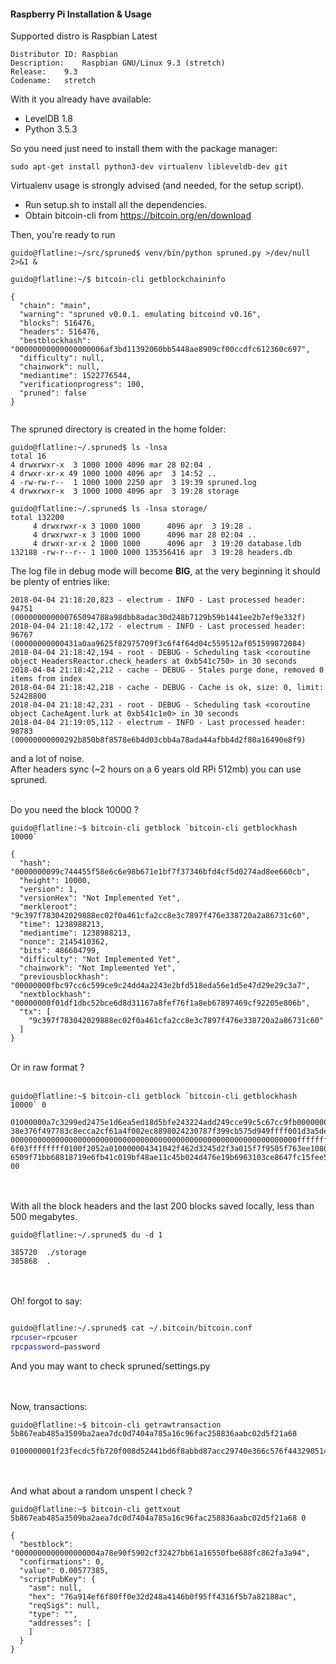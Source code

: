 #### Raspberry Pi Installation & Usage

Supported distro is Raspbian Latest

```
Distributor ID:	Raspbian
Description:	Raspbian GNU/Linux 9.3 (stretch)
Release:	9.3
Codename:	stretch
```

With it you already have available:

- LevelDB 1.8
- Python 3.5.3

So you need just need to install them with the package manager:

```
sudo apt-get install python3-dev virtualenv libleveldb-dev git
```

Virtualenv usage is strongly advised (and needed, for the setup script).

- Run setup.sh to install all the dependencies.
- Obtain bitcoin-cli from https://bitcoin.org/en/download

Then, you're ready to run

```
guido@flatline:~/src/spruned$ venv/bin/python spruned.py >/dev/null 2>&1 &

guido@flatline:~/$ bitcoin-cli getblockchaininfo

{
  "chain": "main",
  "warning": "spruned v0.0.1. emulating bitcoind v0.16",
  "blocks": 516476,
  "headers": 516476,
  "bestblockhash": "00000000000000000006af3bd11392060bb5448ae8909cf00ccdfc612360c697",
  "difficulty": null,
  "chainwork": null,
  "mediantime": 1522776544,
  "verificationprogress": 100,
  "pruned": false
}
 
```

The spruned directory is created in the home folder:

```
guido@flatline:~/.spruned$ ls -lnsa
total 16
4 drwxrwxr-x  3 1000 1000 4096 mar 28 02:04 .
4 drwxr-xr-x 49 1000 1000 4096 apr  3 14:52 ..
4 -rw-rw-r--  1 1000 1000 2250 apr  3 19:39 spruned.log
4 drwxrwxr-x  3 1000 1000 4096 apr  3 19:28 storage

guido@flatline:~/.spruned$ ls -lnsa storage/
total 132200
     4 drwxrwxr-x 3 1000 1000      4096 apr  3 19:28 .
     4 drwxrwxr-x 3 1000 1000      4096 mar 28 02:04 ..
     4 drwxr-xr-x 2 1000 1000      4096 apr  3 19:20 database.ldb
132188 -rw-r--r-- 1 1000 1000 135356416 apr  3 19:28 headers.db

```
The log file in debug mode will become **BIG**, at the very beginning it should be plenty of entries like:

```
2018-04-04 21:18:20,823 - electrum - INFO - Last processed header: 94751 (000000000000765094788a98dbb8adac30d248b7129b59b1441ee2b7ef9e332f)
2018-04-04 21:18:42,172 - electrum - INFO - Last processed header: 96767 (00000000000431a0aa9625f82975709f3c6f4f64d04c559512af051599872084)
2018-04-04 21:18:42,194 - root - DEBUG - Scheduling task <coroutine object HeadersReactor.check_headers at 0xb541c750> in 30 seconds
2018-04-04 21:18:42,212 - cache - DEBUG - Stales purge done, removed 0 items from index
2018-04-04 21:18:42,218 - cache - DEBUG - Cache is ok, size: 0, limit: 52428800
2018-04-04 21:18:42,231 - root - DEBUG - Scheduling task <coroutine object CacheAgent.lurk at 0xb541c1e0> in 30 seconds
2018-04-04 21:19:05,112 - electrum - INFO - Last processed header: 98783 (00000000000292b850b8f8578e6b4d03cbb4a78ada44afbb4d2f80a16490e8f9)
```

and a lot of noise.<br />
After headers sync (~2 hours on a 6 years old RPi 512mb) you can use spruned.<br /><br />

Do you need the block 10000 ? 

```
guido@flatline:~$ bitcoin-cli getblock `bitcoin-cli getblockhash 10000`

{
  "hash": "0000000099c744455f58e6c6e98b671e1bf7f37346bfd4cf5d0274ad8ee660cb",
  "height": 10000,
  "version": 1,
  "versionHex": "Not Implemented Yet",
  "merkleroot": "9c397f783042029888ec02f0a461cfa2cc8e3c7897f476e338720a2a86731c60",
  "time": 1238988213,
  "mediantime": 1238988213,
  "nonce": 2145410362,
  "bits": 486604799,
  "difficulty": "Not Implemented Yet",
  "chainwork": "Not Implemented Yet",
  "previousblockhash": "00000000fbc97cc6c599ce9c24dd4a2243e2bfd518eda56e1d5e47d29e29c3a7",
  "nextblockhash": "00000000f01df1dbc52bce6d8d31167a8fef76f1a8eb67897469cf92205e806b",
  "tx": [
    "9c397f783042029888ec02f0a461cfa2cc8e3c7897f476e338720a2a86731c60"
  ]
}

```

<br /> 
Or in raw format ?
<br /><br />

```
guido@flatline:~$ bitcoin-cli getblock `bitcoin-cli getblockhash 10000` 0

01000000a7c3299ed2475e1d6ea5ed18d5bfe243224add249cce99c5c67cc9fb00000000601c73862a0a72
38e376f497783c8ecca2cf61a4f002ec8898024230787f399cb575d949ffff001d3a5de07f010100000001
0000000000000000000000000000000000000000000000000000000000000000ffffffff0804ffff001d02
6f03ffffffff0100f2052a010000004341042f462d3245d2f3a015f7f9505f763ee1080cab36191d07ae9e
6509f71bb68818719e6fb41c019bf48ae11c45b024d476e19b6963103ce8647fc15fee513b15c7ac000000
00
```

<br /><br />
With all the block headers and the last 200 blocks saved locally, less than 500 megabytes.

```
guido@flatline:~/.spruned$ du -d 1

385720	./storage
385868	.

```
<br /><br />
Oh! forgot to say:

```bash

guido@flatline:~/.spruned$ cat ~/.bitcoin/bitcoin.conf 
rpcuser=rpcuser
rpcpassword=password

```

And you may want to check spruned/settings.py

<br /><br />
Now, transactions:

```
guido@flatline:~$ bitcoin-cli getrawtransaction 5b867eab485a3509ba2aea7dc0d7404a785a16c96fac258836aabc02d5f21a68

0100000001f23fecdc5fb720f008d52441bd6f8abbd87acc29740e366c576f443290514ffa050000006a47304402205f7bf9ab7f72882bd46878edaf457699b54aff8343d0d595f43d3021625a29f302207ec0aef71a651b382ddf4803836ae0e94ea9b8ac77d01b5b1ef7c76cf877d8320121037eb0a1e4fa2bc48eeea5d0978af7d8df5e6d0df8a2137e0b7dbde979a2f90276ffffffff0269cf0800000000001976a914ef6f80ff0e32d248a4146b0f95ff4316f5b7a82188ace0fd1c000000000017a91403ecefc1f77da8ff129297d00c4c4e5060307fb18700000000
```

<br /><br />
And what about a random unspent I check ?

```
guido@flatline:~$ bitcoin-cli gettxout 5b867eab485a3509ba2aea7dc0d7404a785a16c96fac258836aabc02d5f21a68 0

{
  "bestblock": "0000000000000000004a78e90f5902cf32427bb61a16550fbe688fc862fa3a94",
  "confirmations": 0,
  "value": 0.00577385,
  "scriptPubKey": {
    "asm": null,
    "hex": "76a914ef6f80ff0e32d248a4146b0f95ff4316f5b7a82188ac",
    "reqSigs": null,
    "type": "",
    "addresses": [
    ]
  }
}

```
